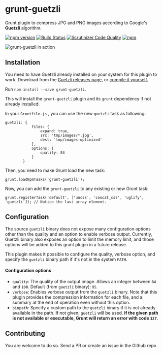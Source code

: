# grunt-guetzli
Grunt plugin to compress JPG and PNG images according to Google's **Guetzli** algorithm.

[![npm version](https://badge.fury.io/js/grunt-guetzli.svg)](https://badge.fury.io/js/grunt-guetzli)  [![Build Status](https://scrutinizer-ci.com/g/Ayesh/grunt-guetzli/badges/build.png?b=master)](https://scrutinizer-ci.com/g/Ayesh/grunt-guetzli/build-status/master) [![Scrutinizer Code Quality](https://scrutinizer-ci.com/g/Ayesh/grunt-guetzli/badges/quality-score.png?b=master)](https://scrutinizer-ci.com/g/Ayesh/grunt-guetzli/?branch=master)  [![npm](https://img.shields.io/npm/l/grunt-guetzli.svg)]()


![grunt-guetzli in action](https://media.giphy.com/media/l4FGsinhgyIt8IMfu/giphy.gif)

## Installation

You need to have Guetzli already installed on your system for this plugin to work. Download from the [Guetzli releases page](https://github.com/google/guetzli/releases), or [compile it yourself.](https://github.com/google/guetzli/blob/master/README.md) 

Run `npm install --save grunt-guetzli`.

This will install the `grunt-guetzli` plugin and its `grunt` dependency if not already installed. 

In your `Gruntfile.js` , you can use the new `guetzli` task as following:

    guetzli: {
                files: {
                    expand: true,
                    src: 'tmp/images/*.jpg',
                    dest: 'tmp/images-optimized'
                },
                options: {
                    quality: 84
                }
            }
            
Then, you need to make Grunt load the new task:

    grunt.loadNpmTasks('grunt-guetzli');
	
Now, you can add the `grunt-guetzli` to any existing or new Grunt task:
    
	grunt.registerTask('default', ['uncss', 'concat_css', 'uglify', 'guetzli']); // Notice the last array element.

 
## Configuration
The source `guetzli` binary does not expose many configuration options other than the quality and an option to enable verbose output. Currently, Guetzli binary also exposes an option to limit the memory limit, and those options will be added to this grunt plugin in a future release. 

This plugin makes it possible to configure the quality, verbose option, and specify the `guetzli` binary path if it's not in the system `PATH`.

#### Configuration options
- `quality`: The quality of the output image. Allows an integer between `84` and `100`.  Default (from `guetzli` binary): `95`.
- `verbose`: Enables verbose output from the `guetzli` binary. Note that this plugin provides the compression information for each file, and a summary at the end of operation even without this option.
- `binpath`: Specify a custom path to the `guetzli` binary if it is not already available in the path. If not given, `guetzli` will be used. **If the given path is not available or executable, Grunt will return an error with code `127`**.

## Contributing
You are welcome to do so. Send a PR or create an issue in the Github repo. 

